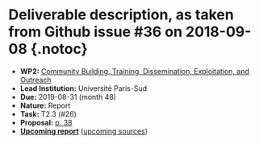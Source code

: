 # Deliverable description, as taken from Github issue #36 on 2018-09-08 {.notoc}

- **WP2:** [Community Building, Training, Dissemination, Exploitation, and Outreach](https://github.com/OpenDreamKit/OpenDreamKit/tree/master/WP2)
- **Lead Institution:** Université Paris-Sud
- **Due:** 2019-08-31 (month 48)
- **Nature:** Report
- **Task:** T2.3 (#26)
- **Proposal:** [p. 38](https://github.com/OpenDreamKit/OpenDreamKit/raw/master/Proposal/proposal-www.pdf)
- **[Upcoming report](https://github.com/OpenDreamKit/OpenDreamKit/raw/master/WP2/D2.15/report-final.pdf)** ([upcoming sources](https://github.com/OpenDreamKit/OpenDreamKit/raw/master/WP2/D2.15/))
